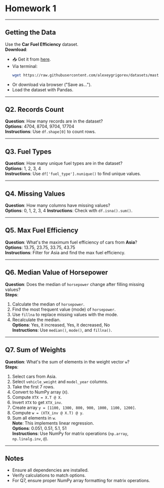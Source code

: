 


# Homework 1



---

## Getting the Data
Use the **Car Fuel Efficiency** dataset.  
**Download**:  
- 📥 Get it from [here](https://raw.githubusercontent.com/alexeygrigorev/datasets/master/car_fuel_efficiency.csv).  
- Via terminal:  
  ```bash
  wget https://raw.githubusercontent.com/alexeygrigorev/datasets/master/car_fuel_efficiency.csv
  ```  
- Or download via browser ("Save as...").  
- Load the dataset with Pandas.

---

## Q2. Records Count
**Question**: How many records are in the dataset?  
**Options**: 4704, 8704, 9704, 17704  
**Instructions**: Use `df.shape[0]` to count rows.

---

## Q3. Fuel Types
**Question**: How many unique fuel types are in the dataset?  
**Options**: 
1, 
2,
3, 
4  
**Instructions**: Use `df['fuel_type'].nunique()` to find unique values.

---

## Q4. Missing Values
**Question**: How many columns have missing values?  
**Options**:
0, 
1, 
2, 
3, 
4
**Instructions**: Check with `df.isna().sum()`.

---

## Q5. Max Fuel Efficiency
**Question**: What's the maximum fuel efficiency of cars from **Asia**?  
**Options**: 
13.75, 
23.75, 
33.75, 
43.75  
**Instructions**: Filter for Asia and find the max fuel efficiency.

---

## Q6. Median Value of Horsepower
**Question**: Does the median of `horsepower` change after filling missing values?  
**Steps**:  
1. Calculate the median of `horsepower`.  
2. Find the most frequent value (mode) of `horsepower`.  
3. Use `fillna` to replace missing values with the mode.  
4. Recalculate the median.  
**Options**:
Yes, it increased,
Yes, it decreased,
No  
**Instructions**: Use `median()`, `mode()`, and `fillna()`.

---

## Q7. Sum of Weights
**Question**: What's the sum of elements in the weight vector `w`?  
**Steps**:  
1. Select cars from Asia.  
2. Select `vehicle_weight` and `model_year` columns.  
3. Take the first 7 rows.  
4. Convert to NumPy array (`X`).  
5. Compute `XTX = X.T @ X`.  
6. Invert `XTX` to get `XTX_inv`.  
7. Create array `y = [1100, 1300, 800, 900, 1000, 1100, 1200]`.  
8. Compute `w = (XTX_inv @ X.T) @ y`.  
9. Sum all elements in `w`.  
**Note**: This implements linear regression.  
**Options**:
0.051,
0.51,
5.1,
51  
**Instructions**: Use NumPy for matrix operations (`np.array`, `np.linalg.inv`, `@`).

---

## Notes
- Ensure all dependencies are installed.  
- Verify calculations to match options.  
- For Q7, ensure proper NumPy array formatting for matrix operations.
